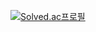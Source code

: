 
[![Solved.ac프로필](http://mazassumnida.wtf/api/v2/generate_badge?boj=mastermath)](https://solved.ac/mastermath)
<br>

